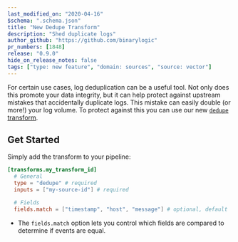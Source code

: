 ```yaml
---
last_modified_on: "2020-04-16"
$schema: ".schema.json"
title: "New Dedupe Transform"
description: "Shed duplicate logs"
author_github: "https://github.com/binarylogic"
pr_numbers: [1848]
release: "0.9.0"
hide_on_release_notes: false
tags: ["type: new feature", "domain: sources", "source: vector"]
---
```


For certain use cases, log deduplication can be a useful tool. Not only does
this promote your data integrity, but it can help protect against upstream
mistakes that accidentally duplicate logs. This mistake can easily double
(or more!) your log volume. To protect against this you can use our new
[`dedupe` transform][docs.transforms.dedupe].

## Get Started

Simply add the transform to your pipeline:

```toml
[transforms.my_transform_id]
  # General
  type = "dedupe" # required
  inputs = ["my-source-id"] # required

  # Fields
  fields.match = ["timestamp", "host", "message"] # optional, default
```

<CodeExplanation>

- The `fields.match` option lets you control which fields are compared to determine if events are equal.

</CodeExplanation>

[docs.transforms.dedupe]: /docs/reference/transforms/dedupe/
